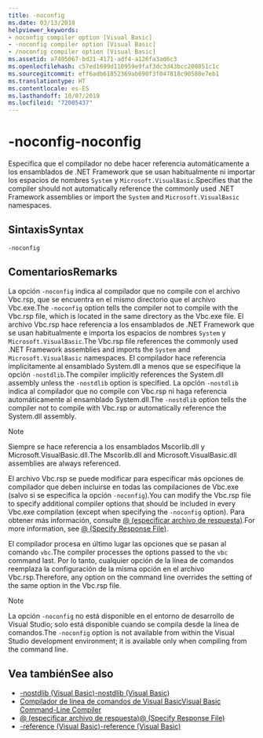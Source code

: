 ```yaml
---
title: -noconfig
ms.date: 03/13/2018
helpviewer_keywords:
- noconfig compiler option [Visual Basic]
- -noconfig compiler option [Visual Basic]
- /noconfig compiler option [Visual Basic]
ms.assetid: a7405067-bd21-4171-adf4-a126fa3ad6c3
ms.openlocfilehash: c57ed1699d110959e9faf3dc3d43bcc200851c1c
ms.sourcegitcommit: eff6adb61852369ab690f3f047818c90580e7eb1
ms.translationtype: HT
ms.contentlocale: es-ES
ms.lasthandoff: 10/07/2019
ms.locfileid: "72005437"
---
```

# <a name="-noconfig"></a><span data-ttu-id="1ddd9-102">-noconfig</span><span class="sxs-lookup"><span data-stu-id="1ddd9-102">-noconfig</span></span>
<span data-ttu-id="1ddd9-103">Especifica que el compilador no debe hacer referencia automáticamente a los ensamblados de .NET Framework que se usan habitualmente ni importar los espacios de nombres `System` y `Microsoft.VisualBasic`.</span><span class="sxs-lookup"><span data-stu-id="1ddd9-103">Specifies that the compiler should not automatically reference the commonly used .NET Framework assemblies or import the `System` and `Microsoft.VisualBasic` namespaces.</span></span>  
  
## <a name="syntax"></a><span data-ttu-id="1ddd9-104">Sintaxis</span><span class="sxs-lookup"><span data-stu-id="1ddd9-104">Syntax</span></span>  
  
```console  
-noconfig  
```  
  
## <a name="remarks"></a><span data-ttu-id="1ddd9-105">Comentarios</span><span class="sxs-lookup"><span data-stu-id="1ddd9-105">Remarks</span></span>  
 <span data-ttu-id="1ddd9-106">La opción `-noconfig` indica al compilador que no compile con el archivo Vbc.rsp, que se encuentra en el mismo directorio que el archivo Vbc.exe.</span><span class="sxs-lookup"><span data-stu-id="1ddd9-106">The `-noconfig` option tells the compiler not to compile with the Vbc.rsp file, which is located in the same directory as the Vbc.exe file.</span></span> <span data-ttu-id="1ddd9-107">El archivo Vbc.rsp hace referencia a los ensamblados de .NET Framework que se usan habitualmente e importa los espacios de nombres `System` y `Microsoft.VisualBasic`.</span><span class="sxs-lookup"><span data-stu-id="1ddd9-107">The Vbc.rsp file references the commonly used .NET Framework assemblies and imports the `System` and `Microsoft.VisualBasic` namespaces.</span></span> <span data-ttu-id="1ddd9-108">El compilador hace referencia implícitamente al ensamblado System.dll a menos que se especifique la opción `-nostdlib`.</span><span class="sxs-lookup"><span data-stu-id="1ddd9-108">The compiler implicitly references the System.dll assembly unless the `-nostdlib` option is specified.</span></span> <span data-ttu-id="1ddd9-109">La opción `-nostdlib` indica al compilador que no compile con Vbc.rsp ni haga referencia automáticamente al ensamblado System.dll.</span><span class="sxs-lookup"><span data-stu-id="1ddd9-109">The `-nostdlib` option tells the compiler not to compile with Vbc.rsp or automatically reference the System.dll assembly.</span></span>  
  
> [!NOTE]
> <span data-ttu-id="1ddd9-110">Siempre se hace referencia a los ensamblados Mscorlib.dll y Microsoft.VisualBasic.dll.</span><span class="sxs-lookup"><span data-stu-id="1ddd9-110">The Mscorlib.dll and Microsoft.VisualBasic.dll assemblies are always referenced.</span></span>  
  
 <span data-ttu-id="1ddd9-111">El archivo Vbc.rsp se puede modificar para especificar más opciones de compilador que deben incluirse en todas las compilaciones de Vbc.exe (salvo si se especifica la opción `-noconfig`).</span><span class="sxs-lookup"><span data-stu-id="1ddd9-111">You can modify the Vbc.rsp file to specify additional compiler options that should be included in every Vbc.exe compilation (except when specifying the `-noconfig` option).</span></span> <span data-ttu-id="1ddd9-112">Para obtener más información, consulte [@ (especificar archivo de respuesta)](../../../visual-basic/reference/command-line-compiler/specify-response-file.md).</span><span class="sxs-lookup"><span data-stu-id="1ddd9-112">For more information, see [@ (Specify Response File)](../../../visual-basic/reference/command-line-compiler/specify-response-file.md).</span></span>  
  
 <span data-ttu-id="1ddd9-113">El compilador procesa en último lugar las opciones que se pasan al comando `vbc`.</span><span class="sxs-lookup"><span data-stu-id="1ddd9-113">The compiler processes the options passed to the `vbc` command last.</span></span> <span data-ttu-id="1ddd9-114">Por lo tanto, cualquier opción de la línea de comandos reemplaza la configuración de la misma opción en el archivo Vbc.rsp.</span><span class="sxs-lookup"><span data-stu-id="1ddd9-114">Therefore, any option on the command line overrides the setting of the same option in the Vbc.rsp file.</span></span>  
  
> [!NOTE]
> <span data-ttu-id="1ddd9-115">La opción `-noconfig` no está disponible en el entorno de desarrollo de Visual Studio; solo está disponible cuando se compila desde la línea de comandos.</span><span class="sxs-lookup"><span data-stu-id="1ddd9-115">The `-noconfig` option is not available from within the Visual Studio development environment; it is available only when compiling from the command line.</span></span>  
  
## <a name="see-also"></a><span data-ttu-id="1ddd9-116">Vea también</span><span class="sxs-lookup"><span data-stu-id="1ddd9-116">See also</span></span>

- [<span data-ttu-id="1ddd9-117">-nostdlib (Visual Basic)</span><span class="sxs-lookup"><span data-stu-id="1ddd9-117">-nostdlib (Visual Basic)</span></span>](../../../visual-basic/reference/command-line-compiler/nostdlib.md)
- [<span data-ttu-id="1ddd9-118">Compilador de línea de comandos de Visual Basic</span><span class="sxs-lookup"><span data-stu-id="1ddd9-118">Visual Basic Command-Line Compiler</span></span>](../../../visual-basic/reference/command-line-compiler/index.md)
- [<span data-ttu-id="1ddd9-119">@ (especificar archivo de respuesta)</span><span class="sxs-lookup"><span data-stu-id="1ddd9-119">@ (Specify Response File)</span></span>](../../../visual-basic/reference/command-line-compiler/specify-response-file.md)
- [<span data-ttu-id="1ddd9-120">-reference (Visual Basic)</span><span class="sxs-lookup"><span data-stu-id="1ddd9-120">-reference (Visual Basic)</span></span>](../../../visual-basic/reference/command-line-compiler/reference.md)
